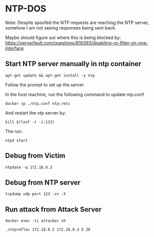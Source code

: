 # NTP-DOS

Note: Despite spoofed the NTP requests are reaching the NTP server, somehow I am not seeing
responses being sent back.

Maybe should figure out where this is being blocked by: https://serverfault.com/questions/816393/disabling-rp-filter-on-one-interface
## Start NTP server manually in ntp container
```
apt-get update && apt-get install -y ntp
```
Follow the prompt to set up the server

In the host machine, run the following command to update ntp.conf
```
docker cp ./ntp.conf ntp:/etc
```

And restart the ntp server by:
```
kill $(lsof -t -i:123)
```

The run:
```
ntpd start
```

## Debug from Victim
```
ntpdate -q 172.18.0.3
```

## Debug from NTP server
```
tcpdump udp port 123 -vv -X
```

## Run attack from Attack Server
```
docker exec -ti attacker sh
```

```
./ntpreflec 172.18.0.2 172.18.0.3 5 20
```